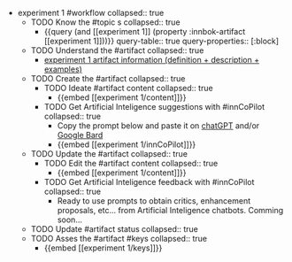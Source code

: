 
- experiment 1 #workflow
   collapsed:: true
  - TODO Know the #topic s
    collapsed:: true
    - {{query (and [[experiment 1]] (property :innbok-artifact [[experiment 1]]))}}
      query-table:: true
      query-properties:: [:block]
  - TODO Understand the #artifact
    collapsed:: true
    - [experiment 1 artifact information (definition + description + examples)](https://go.innbok.com/#/page/innBoK%2Fexperiment-%28id%29%2Finfo)
  - TODO Create the #artifact
     collapsed:: true
    - TODO Ideate #artifact content
      collapsed:: true
      - {{embed [[experiment 1/content]]}}
    - TODO Get Artificial Inteligence suggestions with #innCoPilot
      collapsed:: true
      - Copy the prompt below and paste it on [chatGPT](https://chat.openai.com) and/or [Google Bard](https://bard.google.com/chat)
      - {{embed [[experiment 1/innCoPilot]]}}
  - TODO Update the #artifact
    collapsed:: true
    - TODO Edit the #artifact content
     collapsed:: true
      - {{embed [[experiment 1/content]]}}
    - TODO Get Artificial Inteligence feedback with #innCoPilot
      collapsed:: true
      - Ready to use prompts to obtain critics, enhancement proposals, etc... from Artificial Inteligence chatbots. Comming soon...
  - TODO Update #artifact status
    collapsed:: true
  - TODO Asses the #artifact #keys
    collapsed:: true
    - {{embed [[experiment 1/keys]]}}



